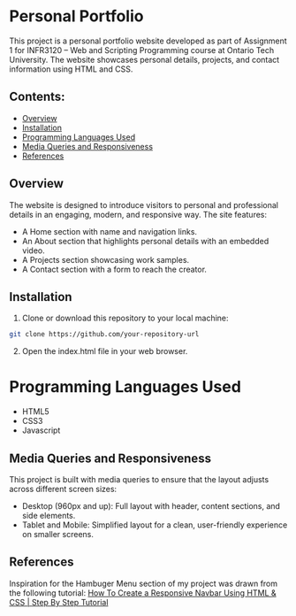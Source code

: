 # Personal Portfolio
This project is a personal portfolio website developed as part of Assignment 1 for INFR3120 – Web and Scripting Programming course at Ontario Tech University. The website showcases personal details, projects, and contact information using HTML and CSS.




## Contents:
* [Overview](#overview)
* [Installation](#installation)
* [Programming Languages Used](#programming-languages-used)
* [Media Queries and Responsiveness](#media-queries-and-responsiveness)
* [References](#references)




## Overview
The website is designed to introduce visitors to personal and professional details in an engaging, modern, and responsive way. The site features:

* A Home section with name and navigation links.
* An About section that highlights personal details with an embedded video.
* A Projects section showcasing work samples.
* A Contact section with a form to reach the creator.




## Installation
1. Clone or download this repository to your local machine:
```bash
git clone https://github.com/your-repository-url
```
2. Open the index.html file in your web browser.




# Programming Languages Used
* HTML5
* CSS3
* Javascript




## Media Queries and Responsiveness
This project is built with media queries to ensure that the layout adjusts across different screen sizes:

* Desktop (960px and up): Full layout with header, content sections, and side elements.
* Tablet and Mobile: Simplified layout for a clean, user-friendly experience on smaller screens.




## References
Inspiration for the Hambuger Menu section of my project was drawn from the following tutorial:
[How To Create a Responsive Navbar Using HTML & CSS | Step By Step Tutorial](https://www.youtube.com/watch?v=GdrbE-s5DgQ&t=1s)
